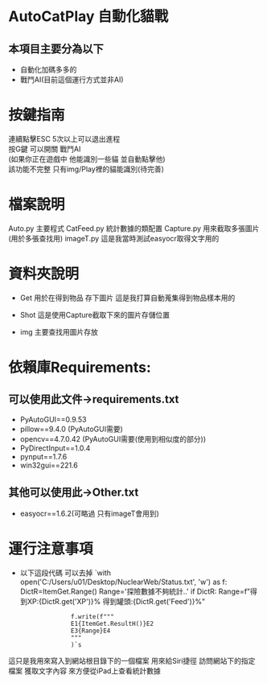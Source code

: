 # AutoCatPlay 自動化貓戰

## 本項目主要分為以下

* 自動化加碼多多的
* 戰鬥AI(目前這個運行方式並非AI)


# 按鍵指南

連續點擊ESC 5次以上可以退出進程  
按G鍵 可以開關 戰鬥AI  
(如果你正在遊戲中 他能識別一些貓 並自動點擊他)  
該功能不完整 只有img/Play裡的貓能識別(待完善)  


# 檔案說明

Auto.py 主要程式
CatFeed.py 統計數據的類配置
Capture.py 用來截取多張圖片(用於多張查找用)
imageT.py 這是我當時測試easyocr取得文字用的

# 資料夾說明

* Get 用於在得到物品 存下圖片
這是我打算自動蒐集得到物品樣本用的

* Shot 這是使用Capture截取下來的圖片存儲位置
* img 主要查找用圖片存放



# 依賴庫Requirements:


## 可以使用此文件->requirements.txt
- PyAutoGUI==0.9.53
- pillow==9.4.0 (PyAutoGUI需要)
- opencv==4.7.0.42 (PyAutoGUI需要(使用到相似度的部分))
- PyDirectInput==1.0.4
- pynput==1.7.6
- win32gui==221.6

## 其他可以使用此->Other.txt
* easyocr==1.6.2(可略過 只有imageT會用到)



# 運行注意事項

* 以下這段代碼 可以去掉
`with open('C:/Users/u01/Desktop/NuclearWeb/Status.txt', 'w') as f:
                    DictR=ItemGet.Range()
                    Range='探險數據不夠統計..'
                    if DictR:
                        Range=f"得到XP:{DictR.get('XP')}% 得到罐頭:{DictR.get('Feed')}%"

                    f.write(f"""
                    E1{ItemGet.ResultH()}E2
                    E3{Range}E4
                    """
                    )`s

這只是我用來寫入到網站根目錄下的一個檔案
用來給Siri捷徑 訪問網站下的指定檔案 獲取文字內容
來方便從iPad上查看統計數據

